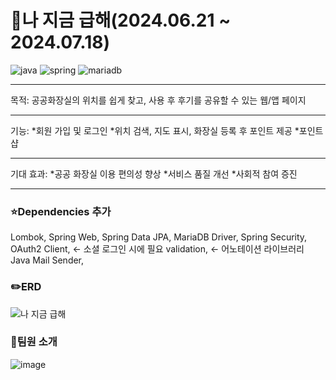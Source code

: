 # 🚀나 지금 급해(2024.06.21 ~ 2024.07.18)


![java](https://github.com/user-attachments/assets/cc6e5f5d-80c8-4595-ab8b-2401a2380f5e)
![spring](https://github.com/user-attachments/assets/98535fb8-4829-4c7c-a8cb-e28024fda429)
![mariadb](https://github.com/user-attachments/assets/394c5eab-9584-4398-bc76-1e970cd6fb90)

***
목적: 공공화장실의 위치를 쉽게 찾고, 사용 후 후기를 공유할 수 있는 웹/앱 페이지
***
기능: 
*회원 가입 및 로그인
*위치 검색, 지도 표시, 화장실 등록 후 포인트 제공
*포인트샵
***
기대 효과: 
*공공 화장실 이용 편의성 향상
*서비스 품질 개선
*사회적 참여 증진
***

### ⭐Dependencies 추가
Lombok,
Spring Web,
Spring Data JPA,
MariaDB Driver,
Spring Security,
OAuth2 Client, <- 소셜 로그인 시에 필요
validation, <- 어노테이션 라이브러리
Java Mail Sender,

### ✏️ERD
![나 지금 급해](https://github.com/user-attachments/assets/92e05a66-9944-46de-811a-75acbb5bfad9)


### 🌈팀원 소개
![image](https://github.com/user-attachments/assets/ed38148a-43f5-46a0-b29e-8ffc9a1783d1)

